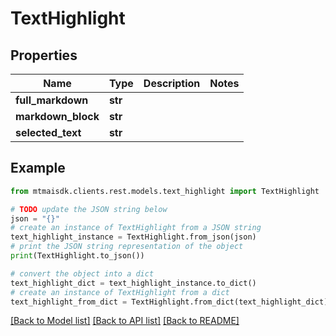 # TextHighlight


## Properties

Name | Type | Description | Notes
------------ | ------------- | ------------- | -------------
**full_markdown** | **str** |  | 
**markdown_block** | **str** |  | 
**selected_text** | **str** |  | 

## Example

```python
from mtmaisdk.clients.rest.models.text_highlight import TextHighlight

# TODO update the JSON string below
json = "{}"
# create an instance of TextHighlight from a JSON string
text_highlight_instance = TextHighlight.from_json(json)
# print the JSON string representation of the object
print(TextHighlight.to_json())

# convert the object into a dict
text_highlight_dict = text_highlight_instance.to_dict()
# create an instance of TextHighlight from a dict
text_highlight_from_dict = TextHighlight.from_dict(text_highlight_dict)
```
[[Back to Model list]](../README.md#documentation-for-models) [[Back to API list]](../README.md#documentation-for-api-endpoints) [[Back to README]](../README.md)


